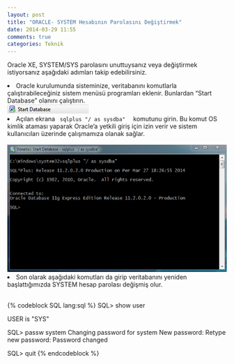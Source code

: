 ```yaml
---
layout: post
title: "ORACLE- SYSTEM Hesabının Parolasını Değiştirmek"
date: 2014-03-29 11:55
comments: true
categories: Teknik
---
```


Oracle XE, SYSTEM/SYS parolasını unuttuysanız veya değiştirmek istiyorsanız aşağıdaki adımları takip edebilirsiniz. 

<li> Oracle kurulumunda sisteminize, veritabanını komutlarla çalıştırabileceğiniz sistem menüsü programları eklenir. Bunlardan “Start Database” olanını çalıştırın.</li>
<img src = "/images/s1.png"/>

<li>Açılan ekrana <code> sqlplus "/ as sysdba"  </code> komutunu girin. Bu komut OS kimlik ataması yaparak Oracle’a yetkili giriş için izin verir ve sistem kullanıcıları üzerinde çalışmamıza olanak sağlar.</li><br>

<img src = "/images/s2.png"/>

<li>Son olarak aşağıdaki komutları da girip veritabanını yeniden başlattığımızda SYSTEM hesap parolası değişmiş olur.</li><br>

{% codeblock SQL lang:sql %}
SQL> show user

USER is "SYS"

SQL> passw system
Changing password for system
New password:
Retype new password:
Password changed

SQL> quit
{% endcodeblock %}